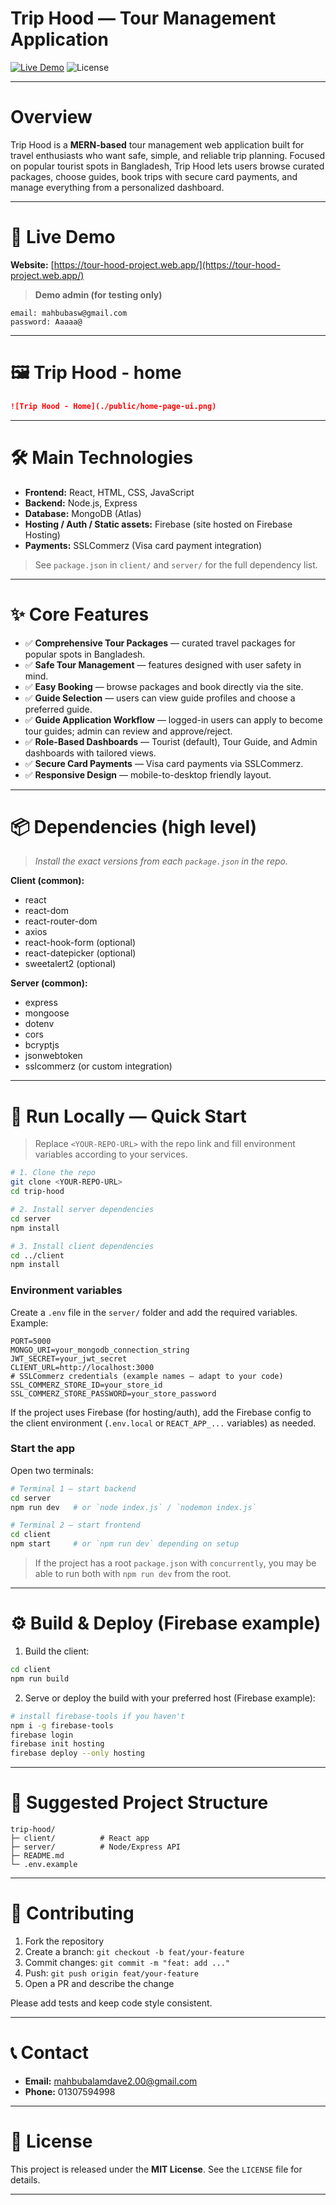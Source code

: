 # Trip Hood — Tour Management Application

[![Live Demo](https://img.shields.io/badge/Live-Demo-brightgreen)](https://tour-hood-project.web.app/)  ![License](https://img.shields.io/badge/License-MIT-blue)

---

# Overview

Trip Hood is a **MERN-based** tour management web application built for travel enthusiasts who want safe, simple, and reliable trip planning. Focused on popular tourist spots in Bangladesh, Trip Hood lets users browse curated packages, choose guides, book trips with secure card payments, and manage everything from a personalized dashboard.

---

# 🔗 Live Demo

**Website:** [https://tour-hood-project.web.app/](https://tour-hood-project.web.app/)

> **Demo admin (for testing only)**

```text
email: mahbubasw@gmail.com
password: Aaaaa@
```

---

# 🖼 Trip Hood - home

```markdown
![Trip Hood - Home](./public/home-page-ui.png)
```

---

# 🛠 Main Technologies

* **Frontend:** React, HTML, CSS, JavaScript
* **Backend:** Node.js, Express
* **Database:** MongoDB (Atlas)
* **Hosting / Auth / Static assets:** Firebase (site hosted on Firebase Hosting)
* **Payments:** SSLCommerz (Visa card payment integration)

> See `package.json` in `client/` and `server/` for the full dependency list.

---

# ✨ Core Features

* ✅ **Comprehensive Tour Packages** — curated travel packages for popular spots in Bangladesh.
* ✅ **Safe Tour Management** — features designed with user safety in mind.
* ✅ **Easy Booking** — browse packages and book directly via the site.
* ✅ **Guide Selection** — users can view guide profiles and choose a preferred guide.
* ✅ **Guide Application Workflow** — logged-in users can apply to become tour guides; admin can review and approve/reject.
* ✅ **Role-Based Dashboards** — Tourist (default), Tour Guide, and Admin dashboards with tailored views.
* ✅ **Secure Card Payments** — Visa card payments via SSLCommerz.
* ✅ **Responsive Design** — mobile-to-desktop friendly layout.

---

# 📦 Dependencies (high level)

> *Install the exact versions from each `package.json` in the repo.*

**Client (common):**

* react
* react-dom
* react-router-dom
* axios
* react-hook-form (optional)
* react-datepicker (optional)
* sweetalert2 (optional)

**Server (common):**

* express
* mongoose
* dotenv
* cors
* bcryptjs
* jsonwebtoken
* sslcommerz (or custom integration)

---

# 🚀 Run Locally — Quick Start

> Replace `<YOUR-REPO-URL>` with the repo link and fill environment variables according to your services.

```bash
# 1. Clone the repo
git clone <YOUR-REPO-URL>
cd trip-hood

# 2. Install server dependencies
cd server
npm install

# 3. Install client dependencies
cd ../client
npm install
```

### Environment variables

Create a `.env` file in the `server/` folder and add the required variables. Example:

```env
PORT=5000
MONGO_URI=your_mongodb_connection_string
JWT_SECRET=your_jwt_secret
CLIENT_URL=http://localhost:3000
# SSLCommerz credentials (example names — adapt to your code)
SSL_COMMERZ_STORE_ID=your_store_id
SSL_COMMERZ_STORE_PASSWORD=your_store_password
```

If the project uses Firebase (for hosting/auth), add the Firebase config to the client environment (`.env.local` or `REACT_APP_...` variables) as needed.

### Start the app

Open two terminals:

```bash
# Terminal 1 — start backend
cd server
npm run dev   # or `node index.js` / `nodemon index.js`

# Terminal 2 — start frontend
cd client
npm start     # or `npm run dev` depending on setup
```

> If the project has a root `package.json` with `concurrently`, you may be able to run both with `npm run dev` from the root.

---

# ⚙️ Build & Deploy (Firebase example)

1. Build the client:

```bash
cd client
npm run build
```

2. Serve or deploy the build with your preferred host (Firebase example):

```bash
# install firebase-tools if you haven't
npm i -g firebase-tools
firebase login
firebase init hosting
firebase deploy --only hosting
```

---

# 📁 Suggested Project Structure

```
trip-hood/
├─ client/          # React app
├─ server/          # Node/Express API
├─ README.md
└─ .env.example
```

---

# 🤝 Contributing

1. Fork the repository
2. Create a branch: `git checkout -b feat/your-feature`
3. Commit changes: `git commit -m "feat: add ..."`
4. Push: `git push origin feat/your-feature`
5. Open a PR and describe the change

Please add tests and keep code style consistent.

---


# 📞 Contact

* **Email:** [mahbubalamdave2.00@gmail.com](mailto:mahbubalamdave2.00@gmail.com)
* **Phone:** 01307594998

---

# 🧾 License

This project is released under the **MIT License**. See the `LICENSE` file for details.

---

